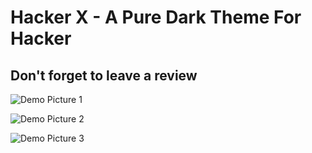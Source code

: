 # Hacker X - A Pure Dark Theme For Hacker

## Don't forget to leave a review

![Demo Picture 1](https://i.postimg.cc/L8dW11Hr/1.png)

![Demo Picture 2](https://i.postimg.cc/GhTNtQ1F/2.png)

![Demo Picture 3](https://i.postimg.cc/xj4h9ZBj/3.png)
